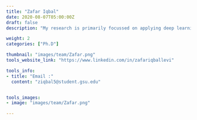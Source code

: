 ```yaml
---
title: "Zafar Iqbal"
date: 2020-08-07T05:00:00Z
draft: false
description: "My research is primarily focussed on applying deep learning neural networks to neuroimaging data. My current research is focussed on using pre-trained models trained on time direction of FMRI data to predict and classify different abnormalities in the brain. We believe such pertained models could help learn better the brain functions. Recurrent Neural Networks work well with time series data. The goal is to develop models by exploiting the capabilities of RNNS and observe their performance on benchmark medical datasets."

weight: 2
categories: ["Ph.D"]

thumbnail: "images/team/Zafar.png"
tools_website_link: "https://www.linkedin.com/in/zafariqballevi"

tools_info:
- title: "Email :"
  content: "ziqbal5@student.gsu.edu"


tools_images:
- image: "images/team/Zafar.png"

---
```

